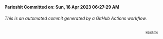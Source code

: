 **Parixshit Committed on: Sun, 16 Apr 2023 06:27:29 AM** <!-- 6d0691c0-3441-4146-9768-8c3abcf6e40f -->

###### This is an automated commit generated by a GitHub Actions workflow.

<div align="right"><sub><sup><a href="https://github.com/Parixshit/AutoCommit.git">Read me</a></sup></sub></div>
